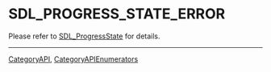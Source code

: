 # SDL_PROGRESS_STATE_ERROR

Please refer to [SDL_ProgressState](SDL_ProgressState) for details.

----
[CategoryAPI](CategoryAPI), [CategoryAPIEnumerators](CategoryAPIEnumerators)

